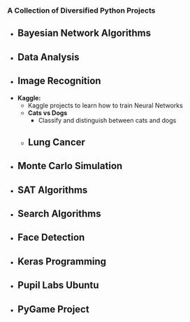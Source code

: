 ###  A Collection of Diversified Python Projects 

- **Bayesian Network Algorithms**
  - 
- **Data Analysis**
  - 
- **Image Recognition**
  - 
- **Kaggle:**
  - Kaggle projects to learn how to train Neural Networks
  - **Cats vs Dogs**
    - Classify and distinguish between cats and dogs
  - **Lung Cancer**
    - 
- **Monte Carlo Simulation**
  - 
- **SAT Algorithms**
  - 
- **Search Algorithms**
  -
- **Face Detection**
  - 
- **Keras Programming**
  - 
- **Pupil Labs Ubuntu**
  - 
- **PyGame Project**
  - 
